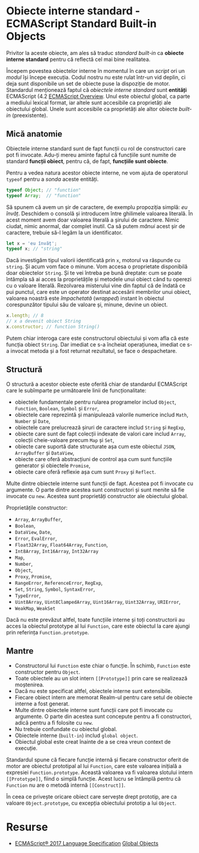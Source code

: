 # Obiecte interne standard - ECMAScript Standard Built-in Objects

Privitor la aceste obiecte, am ales să traduc *standard built-in* ca **obiecte interne standard** pentru că reflectă cel mai bine realitatea.

Începem povestea obiectelor interne în momentul în care un *script* ori un *modul* își începe execuția. Codul nostru nu este rulat într-un vid deplin, ci deja sunt disponibile un set de obiecte puse la dispoziție de motor. Standardul menționează faptul că *obiectele interne standard* sunt **entități** ECMAScript (4.2 [ECMAScript Overview](https://tc39.github.io/ecma262/#sec-intro). Unul este obiectul global, ca parte a mediului lexical format, iar altele sunt accesibile ca proprietăți ale obiectului global. Unele sunt accesibile ca proprietăți ale altor obiecte *built-in* (preexistente).

## Mică anatomie

Obiectele interne standard sunt de fapt funcții cu rol de constructori care pot fi invocate. Adu-ți mereu aminte faptul că funcțiile sunt numite de standard **funcții obiect**, pentru că, de fapt, **funcțiile sunt obiecte**.

Pentru a vedea natura acestor obiecte interne, ne vom ajuta de operatorul `typeof` pentru a *sonda* aceste entități.

```javascript
typeof Object; // "function"
typeof Array;  // "function"
```

Să spunem că avem un șir de caractere, de exemplu propoziția simplă: *eu învăț*. Deschidem o consolă și introducem între ghilimele valoarea literală. În acest moment avem doar valoarea literală a șirului de caractere. Nimic ciudat, nimic anormal, dar complet inutil. Ca să putem *mânui* acest șir de caractere, trebuie să-l legăm la un identificator.

```javascript
let x = 'eu învăț';
typeof x; // "string"
```

Dacă investigăm tipul valorii identificată prin `x`, motorul va răspunde cu `string`. Și acum vom face o minune. Vom accesa o proprietate disponibilă doar obiectelor `String`. Și te vei întreba pe bună dreptate: cum se poate întâmpla să ai acces la proprietățile și metodele unui obiect când tu operezi cu o valoare literală. Rezolvarea misterului vine din faptul că de îndată ce pui punctul, care este un operator destinat accesării membrilor unui obiect, valoarea noastră este *împachetată* (*wrapped*) instant în obiectul corespunzător tipului său de valoare și, minune, devine un obiect.

```javascript
x.length; // 8
// x a devenit obiect String
x.constructor; // function String()
```

Putem chiar interoga care este constructorul obiectului și vom afla că este funcția obiect `String`. Dar imediat ce s-a încheiat operațiunea, imediat ce s-a invocat metoda și a fost returnat rezultatul, se face o despachetare.

## Structură

O structură a acestor obiecte este oferită chiar de standardul ECMAScript care le subîmparte pe următoarele linii de funcționalitate:

-   obiectele fundamentale pentru rularea programelor includ `Object`, `Function`, `Boolean`, `Symbol` și `Error`,
-   obiectele care reprezintă și manipulează valorile numerice includ `Math`, `Number` și `Date`,
-   obiectele care prelucrează șiruri de caractere includ `String` și `RegExp`,
-   obiecte care sunt de fapt colecții indexate de valori care includ `Array`, colecții cheie-valoare precum `Map` și `Set`,
-   obiecte care suportă date structurate așa cum este obiectul `JSON`, `ArrayBuffer` și `DataView`,
-   obiecte care oferă abstracțiuni de control așa cum sunt funcțiile generator și obiectele `Promise`,
-   obiecte care oferă reflexie așa cum sunt `Proxy` și `Reflect`.

Multe dintre obiectele interne sunt funcții de fapt. Acestea pot fi invocate cu argumente. O parte dintre acestea sunt constructori și sunt menite să fie invocate cu `new`. Acestea sunt proprietăți constructor ale obiectului global.

Proprietățile constructor:

-   `Array`, `ArrayBuffer`,
-   `Boolean`,
-   `DataView`, `Date`,
-   `Error`, `EvalError`,
-   `Float32Array`, `Float64Array`, `Function`,
-   `Int8Array`, `Int16Array`, `Int32Array`
-   `Map`,
-   `Number`,
-   `Object`,
-   `Proxy`, `Promise`,
-   `RangeError`, `ReferenceError`, `RegExp`,
-   `Set`, `String`, `Symbol`, `SyntaxError`,
-   `TypeError`,
-   `Uint8Array`, `Uint8ClampedArray`, `Uint16Array`, `Uint32Array`, `URIError`,
-   `WeakMap`, `WeakSet`

Dacă nu este prevăzut altfel, toate funcțiile interne și toți constructorii au acces la obiectul prototype al lui `Function`, care este obiectul la care ajungi prin referința `Function.prototype`.

## Mantre

-   Constructorul lui `Function` este chiar o funcție. În schimb, `Function` este constructor pentru `Object`.
-   Toate obiectele au un slot intern `[[Prototype]]` prin care se realizează moștenirea.
-   Dacă nu este specificat altfel, obiectele interne sunt extensibile.
-   Fiecare obiect intern are memorat Realm-ul pentru care setul de obiecte interne a fost generat.
-   Multe dintre obiectele interne sunt funcții care pot fi invocate cu argumente. O parte din acestea sunt concepute pentru a fi constructori, adică pentru a fi folosite cu `new`.
-   Nu trebuie confundate cu obiectul global.
-   Obiectele interne (`built-in`) includ `global object`.
-   Obiectul global este creat înainte de a se crea vreun context de execuție.

Standardul spune că fiecare funcție internă și fiecare constructor oferit de motor are obiectul prototipal al lui `Function`, care este valoarea inițială a expresiei `Function.prototype`. Această valoarea va fi valoarea slotului intern `[[Prototype]]`, fiind o simplă funcție. Acest lucru se întâmplă pentru că `Function` nu are o metodă internă `[[Construct]]`.

În ceea ce privește oricare obiect care servește drept prototip, are ca valoare `Object.prototype`, cu excepția obiectului prototip a lui `Object`.

# Resurse

-   [ECMAScript® 2017 Language Specification](https://tc39.github.io/ecma262/)
[Global Objects](https://developer.mozilla.org/en-US/docs/Web/JavaScript/Reference/Global_Objects)
